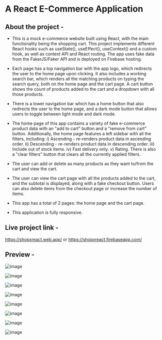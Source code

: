# A React E-Commerce Application

## About the project -

- This is a mock e-commerce website built using React, with the main functionality being the shopping cart. This project implements different React hooks such as useState(), useEffect(), useContext() and a custom hook, as well as context API and React routing. The app uses fake data from the FakerJS/Faker API and is deployed on Firebase hosting.

- Each page has a top navigation bar with the app logo, which redirects the user to the home page upon clicking. It also includes a working search bar, which renders all the matching products on typing the search query, both on the home page and the cart page. A cart button shows the count of products added to the cart and a dropdown with all those products.

- There is a lower navigation bar which has a home button that also redirects the user to the home page, and a dark mode button that allows users to toggle between light mode and dark mode.

- The home page of this app contains a variety of fake e-commerce product data with an "add to cart" button and a "remove from cart" button. Additionally, the home page features a left sidebar with all the filters, including:
i) Ascending - re-renders product data in ascending order.
ii) Descending - re-renders product data in descending order.
iii) Include out of stock items.
iv) Fast delivery only.
v) Rating.
There is also a "clear filters" button that clears all the currently applied filters.

- The user can add or delete as many products as they want to/from the cart and view the cart.

- The user can view the cart page with all the products added to the cart, and the subtotal is displayed, along with a fake checkout button. Users can also delete items from the checkout page or increase the number of items.

- This app has a total of 2 pages: the home page and the cart page.

- This application is fully responsive.

## Live project link -

https://shopxreact.web.app/ 
or
https://shopxreact.firebaseapp.com/

## Preview -

![image](https://user-images.githubusercontent.com/67649413/224531899-7355b63b-87ce-4c91-a662-b3b011cc0aba.png)

![image](https://user-images.githubusercontent.com/67649413/224532030-2e269498-05dc-41c5-a1f9-07b62b55a97c.png)

![image](https://user-images.githubusercontent.com/67649413/224532051-e49421ef-9795-4234-b880-64d3761deef8.png)

![image](https://user-images.githubusercontent.com/67649413/224532082-fec01009-34b6-4d32-a600-e889ce8375e5.png)

![image](https://user-images.githubusercontent.com/67649413/224532103-6c3f2e58-98a6-488e-981f-10a0a5add8a5.png)

![image](https://user-images.githubusercontent.com/67649413/224532118-3109c582-9ebe-4b4a-b299-20ad059ad5e3.png)

![image](https://user-images.githubusercontent.com/67649413/224532173-6f66c9e5-e6a9-44c0-b7ce-196b10fd8da7.png)

![image](https://user-images.githubusercontent.com/67649413/224532191-2e48fa88-ca10-450c-8255-31ca701619a7.png)

